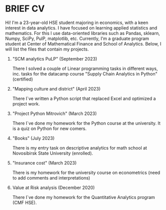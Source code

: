 # BRIEF CV

Hi! I'm a 23-year-old HSE student majoring in economics, with a keen interest in data analytics. 
I have focused on learning applied statistics and mathematics. For this I use data-oriented libraries such as Pandas, sklearn, Numpy, SciPy, PulP, matplotlib, etc.
Currently, I'm a graduate program student at Center of Mathematical Finance and School of Analytics. 
Below, I will list the files that contain my projects.

1. "SCM analytics PuLP" (September 2023)
   
   There I solved a couple of Linear programming tasks in different ways, inc. tasks for the datacamp course "Supply Chain Analytics in Python" (certified)

2. "Mapping culture and district" (April 2023)

   There I`ve written a Python script that replaced Excel and optimized a project work.

2. "Project Python Mitrovich" (March 2023)

   There I`ve done my homework for the Python course at the university. It is a quiz on Python for new comers.

3. "Books" (July 2023)
   
   There is my entry task on descriptive analytics for math school at Novosibirsk State University (enrolled).
   
4. "Insurance cost" (March 2023)
   
   There is my homework for the university course on econometrics (need to add comments and interpretations)
   
5. Value at Risk analysis (December 2020)
   
   There I`ve done my homework for the Quantitative Analytics program (CMF HSE).



